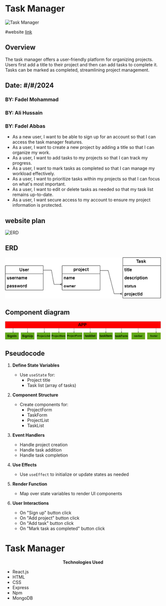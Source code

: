 # Task Manager 

![Task Manager ](imglink)



#website [link](imgwebsite)

## Overview

The task manager offers a user-friendly platform for organizing projects. Users first add a title to their project and then can add tasks to complete it. Tasks can be marked as completed, streamlining project management.

## Date: #/#/2024
### BY: Fadel Mohammad
### BY: Ali Hussain
### BY: Fadel Abbas 

* As a new user, I want to be able to sign up for an account so that I can access the task manager features.
* As a user, I want to create a new project by adding a title so that I can organize my work.
* As a user, I want to add tasks to my projects so that I can track my progress.
* As a user, I want to mark tasks as completed so that I can manage my workload effectively.
* As a user, I want to prioritize tasks within my projects so that I can focus on what's most important.
* As a user, I want to edit or delete tasks as needed so that my task list remains up-to-date.
* As a user, I want secure access to my account to ensure my project information is protected.
## website plan
![ERD](img)
## ERD
![ERD](./README%20IMAGES/erd.png)
## Component diagram

![ERD](./README%20IMAGES/Component_diagram.png)



## Pseudocode

1. **Define State Variables**
   - Use `useState` for:
     - Project title
     - Task list (array of tasks)

2. **Component Structure**
   - Create components for:
     - ProjectForm
     - TaskForm
     - ProjectList
     - TaskList

3. **Event Handlers**
   - Handle project creation
   - Handle task addition
   - Handle task completion

4. **Use Effects**
   - Use `useEffect` to initialize or update states as needed

5. **Render Function**
   - Map over state variables to render UI components

6. **User Interactions**
   - On "Sign up" button click
   - On "Add project" button click
   - On "Add task" button click
   - On "Mark task as completed" button click



# Task Manager


<p align="center"><b>Technologies Used</b></p>

* React.js    
* HTML
* CSS
* Express
* Npm
* MongoDB
